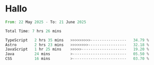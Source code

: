 # Hallo
<!--START_SECTION:waka-->

```rust
From: 22 May 2025 - To: 21 June 2025

Total Time: 7 hrs 26 mins

TypeScript   2 hrs 35 mins   >>>>>>>>>----------------   34.79 %
Astro        2 hrs 23 mins   >>>>>>>>-----------------   32.18 %
JavaScript   1 hr 25 mins    >>>>>--------------------   19.20 %
Java         24 mins         >------------------------   05.50 %
CSS          16 mins         >------------------------   03.70 %
```

<!--END_SECTION:waka-->
